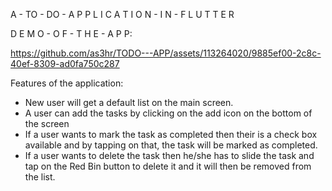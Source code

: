 A - TO - DO - A P P L I C A T I O N - I N - F L U T T E R

D E M O - O F - T H E - A P P:

https://github.com/as3hr/TODO---APP/assets/113264020/9885ef00-2c8c-40ef-8309-ad0fa750c287

Features of the application:
- New user will get a default list on the main screen.
- A user can add the tasks by clicking on the add icon on the bottom of the screen
- If a user wants to mark the task as completed then their is a check box available and by tapping on that, the task will be marked as completed.
- If a user wants to delete the task then he/she has to slide the task and tap on the Red Bin button to delete it and it will then be removed from the list.
